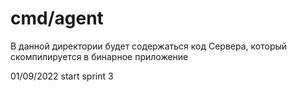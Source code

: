 # cmd/agent

В данной директории будет содержаться код Сервера, который скомпилируется в бинарное приложение

01/09/2022 start sprint 3

